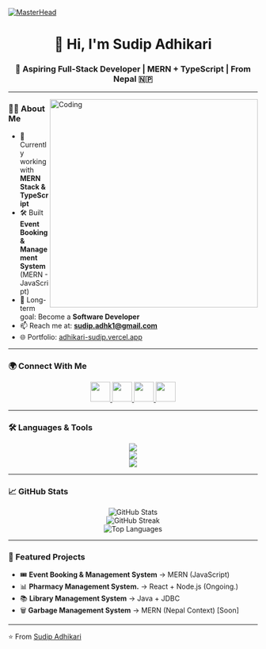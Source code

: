 [![MasterHead](https://user-images.githubusercontent.com/74038190/225813708-98b745f2-7d22-48cf-9150-083f1b00d6c9.gif)](https://github.com/sudipadk)

<h1 align="center">👋 Hi, I'm Sudip Adhikari</h1>
<h3 align="center">🚀 Aspiring Full-Stack Developer | MERN + TypeScript | From Nepal 🇳🇵</h3>

---

<img align="right" alt="Coding" width="420" src="https://imgs.search.brave.com/YQsKBuHdeTpqXU4SkAtMmkRFUhwBw_4YQ1hzu_Gosbs/rs:fit:860:0:0:0/g:ce/aHR0cHM6Ly9tZWRp/YTMuZ2lwaHkuY29t/L21lZGlhL3YxLlky/bGtQVGM1TUdJM05q/RXhNR1ZtWkhSeU1t/WjJNWGRzY2pCcGIy/WTJjakJrYXpSNk0y/azJNMkptZERkemJY/ZHJZVzV1YkNabGNE/MTJNVjluYVdaelgz/TmxZWEpqYUNaamRE/MW4vTHlWNGN3MHZE/dEFnYzh4VEhRL2dp/cGh5LmdpZg.gif">

### 👨‍💻 About Me  
- 🌱 Currently working with **MERN Stack & TypeScript**  
- 🛠 Built **Event Booking & Management System** (MERN - JavaScript)  
- 🎯 Long-term goal: Become a **Software Developer**  
- 📫 Reach me at: **sudip.adhk1@gmail.com**  
- 🌐 Portfolio: [adhikari-sudip.vercel.app](https://adhikari-sudip.vercel.app)  

---

### 🌍 Connect With Me  
<p align="center">
  <a href="https://twitter.com/sudipadhi33" target="blank">
    <img src="https://skillicons.dev/icons?i=twitter" height="40"/>
  </a>
  <a href="https://linkedin.com/in/sudip-adhikari-22489925a" target="blank">
    <img src="https://skillicons.dev/icons?i=linkedin" height="40"/>
  </a>
  <a href="https://stackoverflow.com/users/sudip" target="blank">
    <img src="https://skillicons.dev/icons?i=stackoverflow" height="40"/>
  </a>
  <a href="https://adhikari-sudip.vercel.app" target="blank">
    <img src="https://skillicons.dev/icons?i=devto" height="40"/>
  </a>
</p>

---

### 🛠️ Languages & Tools  
<p align="center">
  <!-- Core -->
  <img src="https://skillicons.dev/icons?i=react,nodejs,express,mongodb,ts,js,java" /><br/>
  <!-- Frontend -->
  <img src="https://skillicons.dev/icons?i=html,css,bootstrap,figma" /><br/>
  <!-- Tools -->
  <img src="https://skillicons.dev/icons?i=git,mysql,php,linux,ps,ubuntu" />
</p>

---

### 📈 GitHub Stats  
<p align="center">
  <img src="https://github-readme-stats.vercel.app/api?username=sudipadk&show_icons=true&theme=tokyonight&hide_border=true" alt="GitHub Stats" />
  <br/>
  <img src="https://github-readme-streak-stats.herokuapp.com/?user=sudipadk&theme=tokyonight&hide_border=true" alt="GitHub Streak" />
  <br/>
  <img src="https://github-readme-stats.vercel.app/api/top-langs?username=sudipadk&show_icons=true&layout=compact&theme=tokyonight&hide_border=true" alt="Top Languages" />
</p>

---

### 🚀 Featured Projects  
- 🎟️ **Event Booking & Management System** → MERN (JavaScript)  
- 📊 **Pharmacy Management System.** → React + Node.js  (Ongoing.)
- 📚 **Library Management System** → Java + JDBC  
- 🗑️ **Garbage Management System** → MERN (Nepal Context) [Soon]  

---

⭐️ From [Sudip Adhikari](https://github.com/sudipadk)
